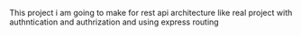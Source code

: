 This project i am going to make for rest api architecture like real project with authntication and authrization and using express routing